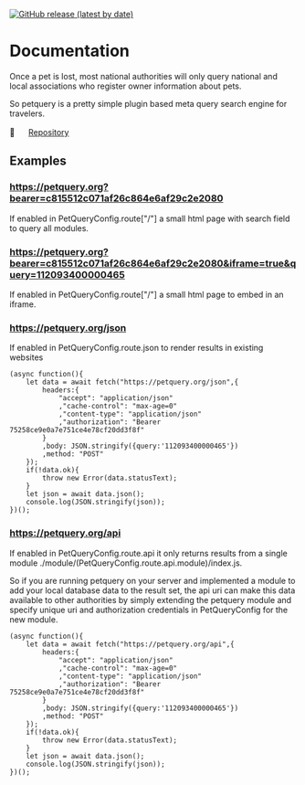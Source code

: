 [![GitHub release (latest by date)](https://img.shields.io/github/v/release/ykat-UG-haftungsbeschrankt/petquery)](https://github.com/ykat-UG-haftungsbeschrankt/petquery)

<!--
[![GitHub](https://img.shields.io/github/license/jothepro/doxygen-awesome-css)](https://github.com/jothepro/doxygen-awesome-css/blob/main/LICENSE)
![GitHub Repo stars](https://img.shields.io/github/stars/jothepro/doxygen-awesome-css)
-->



Documentation
============

Once a pet is lost, most national authorities will only query national and local associations who register owner information about pets.

So petquery is a pretty simple plugin based meta query search engine for travelers.


🔗 <img src=https://github.com/favicon.ico width=16 height=16> [Repository](https://github.com/ykat-UG-haftungsbeschrankt/petquery)

Examples
------------

### https://petquery.org?bearer=c815512c071af26c864e6af29c2e2080 ###

If enabled in PetQueryConfig.route["/"] a small html page with search field to query all modules.

### https://petquery.org?bearer=c815512c071af26c864e6af29c2e2080&iframe=true&query=112093400000465 ###

If enabled in PetQueryConfig.route["/"] a small html page to embed in an iframe.

### https://petquery.org/json ###

If enabled in PetQueryConfig.route.json to render results in existing websites

```JS
(async function(){
	let data = await fetch("https://petquery.org/json",{
		headers:{
			"accept": "application/json"
			,"cache-control": "max-age=0"
			,"content-type": "application/json"
			,"authorization": "Bearer 75258ce9e0a7e751ce4e78cf20dd3f8f"
		}
		,body: JSON.stringify({query:'112093400000465'})
		,method: "POST"
	});
	if(!data.ok){
		throw new Error(data.statusText);
	}
	let json = await data.json();
	console.log(JSON.stringify(json));
})();
```

### https://petquery.org/api ###

If enabled in PetQueryConfig.route.api it only returns results from a single module ./module/(PetQueryConfig.route.api.module)/index.js.

So if you are running petquery on your server and implemented a module to add your local database data to the result set, the api uri can make this data available to other authorities by simply extending the petquery module and specify unique uri and authorization credentials in PetQueryConfig for the new module.

```JS
(async function(){
	let data = await fetch("https://petquery.org/api",{
		headers:{
			"accept": "application/json"
			,"cache-control": "max-age=0"
			,"content-type": "application/json"
			,"authorization": "Bearer 75258ce9e0a7e751ce4e78cf20dd3f8f"
		}
		,body: JSON.stringify({query:'112093400000465'})
		,method: "POST"
	});
	if(!data.ok){
		throw new Error(data.statusText);
	}
	let json = await data.json();
	console.log(JSON.stringify(json));
})();
```